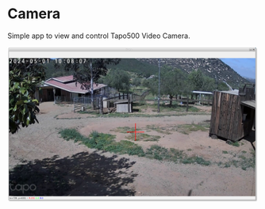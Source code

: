# Camera

Simple app to view and control Tapo500 Video Camera.

![Camera Screen Shot]( Docs/camera.png)

